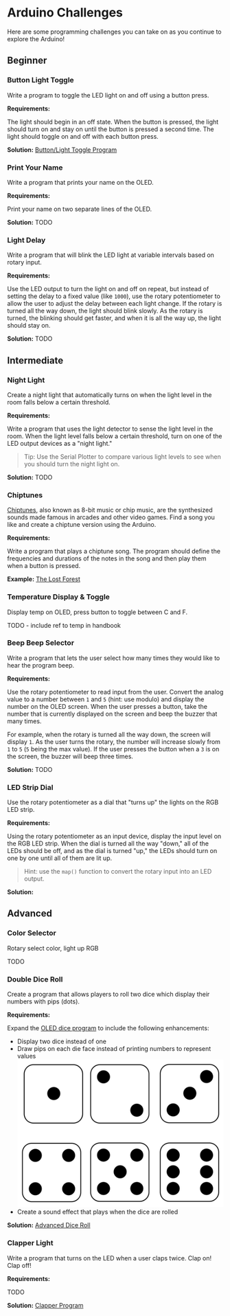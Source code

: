 # Arduino Challenges

Here are some programming challenges you can take on as you continue to explore the Arduino!

## Beginner

### Button Light Toggle

Write a program to toggle the LED light on and off using a button press.

**Requirements:**

The light should begin in an off state. When the button is pressed, the light should turn on and stay on until the button is pressed a second time. The light should toggle on and off with each button press.

**Solution:** [Button/Light Toggle Program](/programs/Button_Sketch_2.ino)

### Print Your Name

Write a program that prints your name on the OLED.

**Requirements:**

Print your name on two separate lines of the OLED.

**Solution:** TODO

### Light Delay

Write a program that will blink the LED light at variable intervals based on rotary input.

**Requirements:**

Use the LED output to turn the light on and off on repeat, but instead of setting the delay to a fixed value (like `1000`), use the rotary potentiometer to allow the user to adjust the delay between each light change. If the rotary is turned all the way down, the light should blink slowly. As the rotary is turned, the blinking should get faster, and when it is all the way up, the light should stay on.

**Solution:** TODO

## Intermediate

### Night Light

Create a night light that automatically turns on when the light level in the room falls below a certain threshold.

**Requirements:**

Write a program that uses the light detector to sense the light level in the room. When the light level falls below a certain threshold, turn on one of the LED output devices as a "night light."

> Tip: Use the Serial Plotter to compare various light levels to see when you should turn the night light on.

**Solution:** TODO

### Chiptunes

[Chiptunes](https://en.wikipedia.org/wiki/Chiptune), also known as 8-bit music or chip music, are the synthesized sounds made famous in arcades and other video games. Find a song you like and create a chiptune version using the Arduino.

**Requirements:**

Write a program that plays a chiptune song. The program should define the frequencies and durations of the notes in the song and then play them when a button is pressed.

**Example:** [The Lost Forest](/programs/Buzzer_Sketch_2.ino)

### Temperature Display & Toggle

Display temp on OLED, press button to toggle between C and F.

TODO - include ref to temp in handbook

### Beep Beep Selector

Write a program that lets the user select how many times they would like to hear the program beep.

**Requirements:**

Use the rotary potentiometer to read input from the user. Convert the analog value to a number between `1` and `5` (hint: use modulo) and display the number on the OLED screen. When the user presses a button, take the number that is currently displayed on the screen and beep the buzzer that many times.

For example, when the rotary is turned all the way down, the screen will display `1`. As the user turns the rotary, the number will increase slowly from `1` to `5` (`5` being the max value). If the user presses the button when a `3` is on the screen, the buzzer will beep three times.

**Solution:** TODO

### LED Strip Dial

Use the rotary potentiometer as a dial that "turns up" the lights on the RGB LED strip.

**Requirements:**

Using the rotary potentiometer as an input device, display the input level on the RGB LED strip. When the dial is turned all the way "down," all of the LEDs should be off, and as the dial is turned "up," the LEDs should turn on one by one until all of them are lit up.

> Hint: use the `map()` function to convert the rotary input into an LED output.

**Solution:** 

## Advanced

### Color Selector

Rotary select color, light up RGB

TODO

### Double Dice Roll

Create a program that allows players to roll two dice which display their numbers with pips (dots).

**Requirements:**

Expand the [OLED dice program](programs/OLED_Dice_Sketch.ino) to include the following enhancements:

- Display two dice instead of one
- Draw pips on each die face instead of printing numbers to represent values
  ![Dice pips](assets/dice-pips.png)
- Create a sound effect that plays when the dice are rolled

**Solution:** [Advanced Dice Roll](/programs/OLED_Dice_Sketch_2.ino)

### Clapper Light

Write a program that turns on the LED when a user claps twice. Clap on! Clap off!

**Requirements:**

TODO

**Solution:** [Clapper Program](/programs/Clapper_Sketch.ino)
